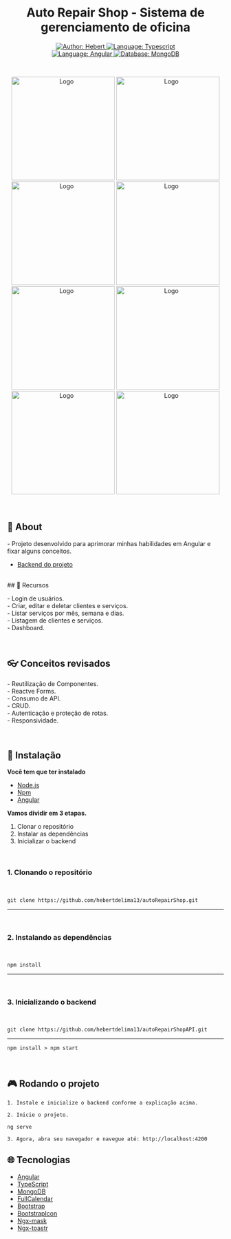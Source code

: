 <h1 align="center">	
    Auto Repair Shop - Sistema de gerenciamento de oficina
</h1>

<div>
    <p align="center">
    <a href="http://linkedin.com/in/hebert-fernandes/" target="_blank">
        <img src="https://img.shields.io/static/v1?label=Author&message=Hebert&color=00ba6d&style=for-the-badge&logo=LinkedIn" alt="Author: Hebert">
    </a>
    <a href="#">
        <img src="https://img.shields.io/static/v1?label=Language&message=Typescript&color=blue&style=for-the-badge&logo=Typescript" alt="Language: Typescript">
    </a>
  <br>
    <a  href="#">
      <img  src="https://img.shields.io/static/v1?label=Framework&message=Angular&color=e23237&style=for-the-badge&logo=Angular"  alt="Language: Angular">
    </a>
    <a href="#">
      <img  src="https://img.shields.io/static/v1?label=Database&message=MongoDB&color=greenc&style=for-the-badge&logo=MongoDB"  alt="Database: MongoDB">
    </a>
    </p>
    <br>
</div>

<p align="center">
    <a href='https://www.imagemhost.com.br/images/2022/12/12/login.png'><img src="https://www.imagemhost.com.br/images/2022/12/12/login.png"  alt="Logo"  width="240"></a>
    <a href="https://www.imagemhost.com.br/images/2022/12/12/mes.png"><img src="https://www.imagemhost.com.br/images/2022/12/12/mes.png"  alt="Logo"  width="240"></a>
    <a href="https://www.imagemhost.com.br/images/2022/12/12/semana.png"><img src="https://www.imagemhost.com.br/images/2022/12/12/semana.png"  alt="Logo"  width="240"></a>
    <a href="https://www.imagemhost.com.br/images/2022/12/12/lista.png"><img src="https://www.imagemhost.com.br/images/2022/12/12/lista.png"  alt="Logo"  width="240"><br></a>
    <a href="https://www.imagemhost.com.br/images/2022/12/12/lista.png"><img src="https://www.imagemhost.com.br/images/2022/12/12/sidebar.png"  alt="Logo"  width="240"></a>
    <a href="https://www.imagemhost.com.br/images/2022/12/12/clientes.png"><img src="https://www.imagemhost.com.br/images/2022/12/12/clientes.png"  alt="Logo"  width="240"></a>
    <a href="https://www.imagemhost.com.br/images/2022/12/12/clientes2.png"><img src="https://www.imagemhost.com.br/images/2022/12/12/clientes2.png"  alt="Logo"  width="240"></a>
    <a href="https://www.imagemhost.com.br/images/2022/12/12/servicos.png"><img src="https://www.imagemhost.com.br/images/2022/12/12/servicos.png"  alt="Logo"  width="240"></a>
</p>
<br>

## 📌 About

<div>
- Projeto desenvolvido para aprimorar minhas habilidades em Angular e fixar alguns conceitos.

- [Backend do projeto](https://github.com/hebertdelima13/autoRepairShopAPI)

</div>
<br>
## 🚀 Recursos

 <p align="left">
    - Login de usuários. <br>
    - Criar, editar e deletar clientes e serviços.<br>
    - Listar serviços por mês, semana e dias.<br>
    - Listagem de clientes e serviços.<br>
    - Dashboard.
 </p>
 <br>

## 👓 Conceitos revisados

 <p align="left">
    - Reutilização de Componentes.<br>
    - Reactve Forms.<br>
    - Consumo de API.<br>
    - CRUD.<br>
    - Autenticação e proteção de rotas.<br>
    - Responsividade.
 </p>
<br>

## 📕 Instalação

<p align="center">

**Você tem que ter instalado**

- [Node.js](https://nodejs.org/en/)
- [Npm](https://www.npmjs.com/)
- [Angular](https://angular.io/guide/setup-local)

**Vamos dividir em 3 etapas.**

1. Clonar o repositório
2. Instalar as dependências
3. Inicializar o backend
</p>
<br>

### 1. Clonando o repositório

<br>

```
git clone https://github.com/hebertdelima13/autoRepairShop.git
```

---

<br>

### 2. Instalando as dependências

<br>

```
npm install
```

---

<br>

### 3. Inicializando o backend

<br>

```
git clone https://github.com/hebertdelima13/autoRepairShopAPI.git
```

---

```
npm install > npm start
```

<br>

## 🎮 Rodando o projeto

```
1. Instale e inicialize o backend conforme a explicação acima.
```

```
2. Inicie o projeto.

ng serve
```

```
3. Agora, abra seu navegador e navegue até: http://localhost:4200
```

## 🌐 Tecnologias

- [Angular](https://angular.io/)
- [TypeScript](https://www.typescriptlang.org/)
- [MongoDB](http://mongodb.com)
- [FullCalendar](http://fullcalendar.io)
- [Bootstrap](http://getbootstrap.com)
- [BootstrapIcon](http://icons.getbootstrap.com)
- [Ngx-mask](https://www.npmjs.com/package/ngx-mask)
- [Ngx-toastr](https://www.npmjs.com/package/ngx-toastr)
